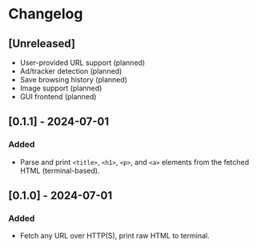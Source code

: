 # Changelog

## [Unreleased]
- User-provided URL support (planned)
- Ad/tracker detection (planned)
- Save browsing history (planned)
- Image support (planned)
- GUI frontend (planned)

## [0.1.1] - 2024-07-01
### Added
- Parse and print `<title>`, `<h1>`, `<p>`, and `<a>` elements from the fetched HTML (terminal-based).

## [0.1.0] - 2024-07-01
### Added
- Fetch any URL over HTTP(S), print raw HTML to terminal.
